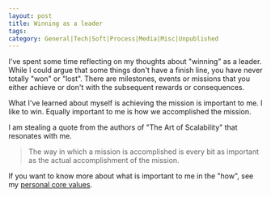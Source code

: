 ```yaml
---
layout: post
title: Winning as a leader
tags: 
category: General|Tech|Soft|Process|Media|Misc|Unpublished
---
```

I've spent some time reflecting on my thoughts about "winning" as a leader. While I could argue that some things don't have a finish line, you have never totally "won" or "lost". There are milestones, events or missions that you either achieve or don't with the subsequent rewards or consequences.

What I've learned about myself is achieving the mission is important to me. I like to win. Equally important to me is how we accomplished the mission. 

I am stealing a quote from the authors of "The Art of Scalability" that resonates with me.   

> The way in which a mission is accomplished is every bit as important as the actual accomplishment of the mission.

If you want to know more about what is important to me in the "how", see my [personal core values](http://blog.markpearl.co.za/FIGS-COMPETE).  

